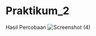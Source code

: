 # Praktikum_2
Hasil Percobaan
![Screenshot (4)](https://user-images.githubusercontent.com/81338813/162547726-c6e7f021-1c4d-4e68-a467-49c67ea206df.png)
